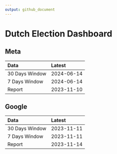 ```yaml
---
output: github_document
---
```


# Dutch Election Dashboard



## Meta


|Data           |Latest     |
|:--------------|:----------|
|30 Days Window |2024-06-14 |
|7 Days Window  |2024-06-14 |
|Report         |2023-11-10 |

## Google


|Data           |Latest     |
|:--------------|:----------|
|30 Days Window |2023-11-11 |
|7 Days Window  |2023-11-11 |
|Report         |2023-11-14 |
